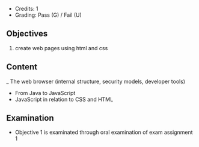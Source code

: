 - Credits: 1
- Grading: Pass (G) / Fail (U)

## Objectives

1. create web pages using html and css

## Content
_ The web browser (internal structure, security models, developer tools)
- From Java to JavaScript
- JavaScript in relation to CSS and HTML

## Examination
- Objective 1 is examinated through oral examination of exam assignment 1
